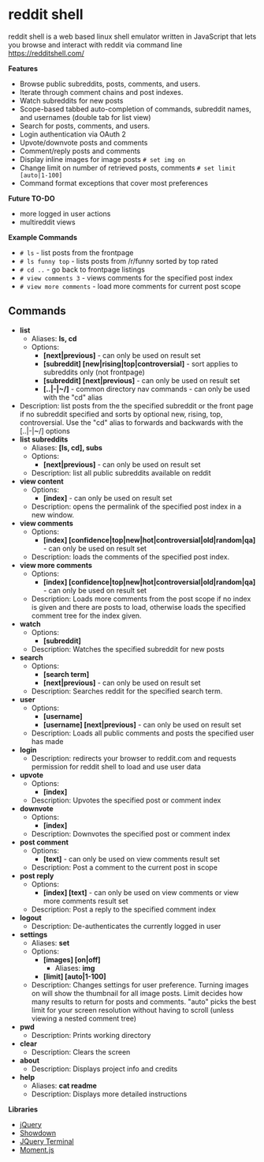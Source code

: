 # reddit shell

reddit shell is a web based linux shell emulator written in JavaScript that lets you browse and interact with reddit via command line https://redditshell.com/

**Features**

* Browse public subreddits, posts, comments, and users.
* Iterate through comment chains and post indexes.
* Watch subreddits for new posts
* Scope-based tabbed auto-completion of commands, subreddit names, and usernames (double tab for list view)
* Search for posts, comments, and users.
* Login authentication via OAuth 2
* Upvote/downvote posts and comments
* Comment/reply posts and comments
* Display inline images for image posts `# set img on`
* Change limit on number of retrieved posts, comments `# set limit [auto|1-100]`
* Command format exceptions that cover most preferences

**Future TO-DO**

* more logged in user actions
* multireddit views

**Example Commands**

* `# ls` - list posts from the frontpage
* `# ls funny top` - lists posts from /r/funny sorted by top rated
* `# cd ..` - go back to frontpage listings
* `# view comments 3` - views comments for the specified post index
* `# view more comments` - load more comments for current post scope

## Commands 

* **list**
  * Aliases: **ls, cd**
  * Options:
    * **[next|previous]** - can only be used on result set
    * **[subreddit] [new|rising|top|controversial]** - sort applies to subreddits only (not frontpage)
    * **[subreddit] [next|previous]** - can only be used on result set
    * **[..|-|~/]** - common directory nav commands - can only be used with the "cd" alias
 * Description: list posts from the the specified subreddit or the front page if no subreddit specified and sorts by optional new, rising, top, controversial. Use the "cd" alias to forwards and backwards with the [..|-|~/] options
* **list subreddits**
  * Aliases: **[ls, cd], subs** 
  * Options:
    * **[next|previous]** - can only be used on result set
  * Description: list all public subreddits available on reddit
* **view content**
  * Options:
    * **[index]** - can only be used on result set
  * Description: opens the permalink of the specified post index in a new window.
* **view comments**
  * Options:
    * **[index] [confidence|top|new|hot|controversial|old|random|qa]** - can only be used on result set
  * Description: loads the comments of the specified post index.
* **view more comments**
  * Options:
    * **[index] [confidence|top|new|hot|controversial|old|random|qa]** - can only be used on result set
  * Description: Loads more comments from the post scope if no index is given and there are posts to load, otherwise loads the specified comment tree for the index given.
* **watch**
  * Options:
    * **[subreddit]**
  * Description: Watches the specified subreddit for new posts
* **search**
  * Options:
    * **[search term]**
    * **[next|previous]** - can only be used on result set
  * Description: Searches reddit for the specified search term.
* **user**
  * Options:
    * **[username]**
    * **[username] [next|previous]** - can only be used on result set
  * Description: Loads all public comments and posts the specified user has made
* **login**
  * Description: redirects your browser to reddit.com and requests permission for reddit shell to load and use user data
* **upvote**
  * Options:
    * **[index]**
  * Description: Upvotes the specified post or comment index
* **downvote**
  * Options:
    * **[index]**
  * Description: Downvotes the specified post or comment index
* **post comment**
  * Options:
    * **[text]** - can only be used on view comments result set
  * Description: Post a comment to the current post in scope
* **post reply**
  * Options:
    * **[index] [text]** - can only be used on view comments or view more comments result set
  * Description: Post a reply to the specified comment index
* **logout**
  * Description: De-authenticates the currently logged in user 
* **settings**
  * Aliases: **set**
  * Options:
    * **[images] [on|off]**
      * Aliases: **img**
    * **[limit] [auto|1-100]**
  * Description: Changes settings for user preference. Turning images on will show the thumbnail for all image posts. Limit decides how many results to return for posts and comments. "auto" picks the best limit for your screen resolution without having to scroll (unless viewing a nested comment tree)
* **pwd**
  * Description: Prints working directory
* **clear**
  * Description: Clears the screen
* **about**
  * Description: Displays project info and credits
* **help**
  * Aliases: **cat readme**
  * Description: Displays more detailed instructions

**Libraries**

- [jQuery](https://jquery.com/)
- [Showdown](https://github.com/showdownjs/showdown)
- [JQuery Terminal](http://terminal.jcubic.pl/)
- [Moment.js](http://momentjs.com/)
